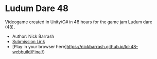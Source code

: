 # Ludum Dare 48

Videogame created in Unity/C# in 48 hours for the game jam Ludum dare (48).

* Author: Nick Barrash
* [Submission Link](https://ldjam.com/events/ludum-dare/48/miningsweeper)
* [Play in your browser here]https://nickbarrash.github.io/ld-48-webbuild/Final/)
